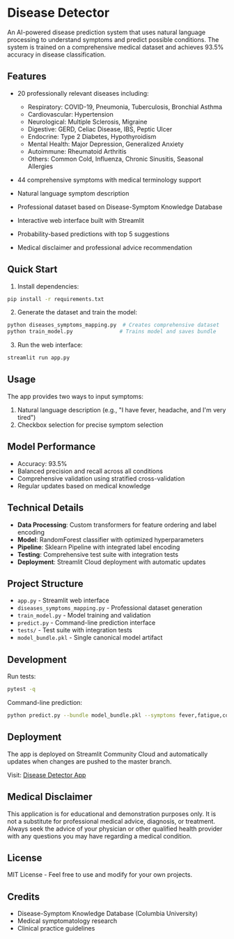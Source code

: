 # Disease Detector

An AI-powered disease prediction system that uses natural language processing to understand symptoms and predict possible conditions. The system is trained on a comprehensive medical dataset and achieves 93.5% accuracy in disease classification.

## Features

- 20 professionally relevant diseases including:
  - Respiratory: COVID-19, Pneumonia, Tuberculosis, Bronchial Asthma
  - Cardiovascular: Hypertension
  - Neurological: Multiple Sclerosis, Migraine
  - Digestive: GERD, Celiac Disease, IBS, Peptic Ulcer
  - Endocrine: Type 2 Diabetes, Hypothyroidism
  - Mental Health: Major Depression, Generalized Anxiety
  - Autoimmune: Rheumatoid Arthritis
  - Others: Common Cold, Influenza, Chronic Sinusitis, Seasonal Allergies

- 44 comprehensive symptoms with medical terminology support
- Natural language symptom description
- Professional dataset based on Disease-Symptom Knowledge Database
- Interactive web interface built with Streamlit
- Probability-based predictions with top 5 suggestions
- Medical disclaimer and professional advice recommendation

## Quick Start

1. Install dependencies:
```bash
pip install -r requirements.txt
```

2. Generate the dataset and train the model:
```bash
python diseases_symptoms_mapping.py  # Creates comprehensive dataset
python train_model.py               # Trains model and saves bundle
```

3. Run the web interface:
```bash
streamlit run app.py
```

## Usage

The app provides two ways to input symptoms:
1. Natural language description (e.g., "I have fever, headache, and I'm very tired")
2. Checkbox selection for precise symptom selection

## Model Performance

- Accuracy: 93.5%
- Balanced precision and recall across all conditions
- Comprehensive validation using stratified cross-validation
- Regular updates based on medical knowledge

## Technical Details

- **Data Processing**: Custom transformers for feature ordering and label encoding
- **Model**: RandomForest classifier with optimized hyperparameters
- **Pipeline**: Sklearn Pipeline with integrated label encoding
- **Testing**: Comprehensive test suite with integration tests
- **Deployment**: Streamlit Cloud deployment with automatic updates

## Project Structure

- `app.py` - Streamlit web interface
- `diseases_symptoms_mapping.py` - Professional dataset generation
- `train_model.py` - Model training and validation
- `predict.py` - Command-line prediction interface
- `tests/` - Test suite with integration tests
- `model_bundle.pkl` - Single canonical model artifact

## Development

Run tests:
```bash
pytest -q
```

Command-line prediction:
```bash
python predict.py --bundle model_bundle.pkl --symptoms fever,fatigue,cough
```

## Deployment

The app is deployed on Streamlit Community Cloud and automatically updates when changes are pushed to the master branch.

Visit: [Disease Detector App](https://share.streamlit.io/syedzohaib29/Disease_detector)

## Medical Disclaimer

This application is for educational and demonstration purposes only. It is not a substitute for professional medical advice, diagnosis, or treatment. Always seek the advice of your physician or other qualified health provider with any questions you may have regarding a medical condition.

## License

MIT License - Feel free to use and modify for your own projects.

## Credits

- Disease-Symptom Knowledge Database (Columbia University)
- Medical symptomatology research
- Clinical practice guidelines
